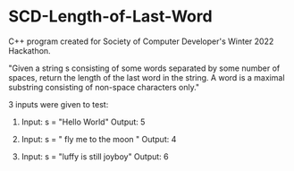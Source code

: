 # SCD-Length-of-Last-Word
C++ program created for Society of Computer Developer's Winter 2022 Hackathon. 

"Given a string s consisting of some words separated by some number of spaces, 
return the length of the last word in the string. A word is a maximal substring 
consisting of non-space characters only." 

3 inputs were given to test:

  1. Input: s = "Hello World"
     Output: 5
     
  2. Input: s = "   fly me   to  the moon  "
     Output: 4
  
  3. Input: s = "luffy is still joyboy"
     Output: 6
